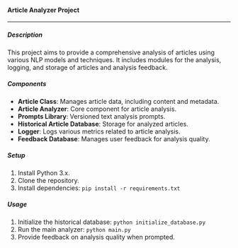 
#### Article Analyzer Project

---

##### Description

This project aims to provide a comprehensive analysis of articles using various NLP models and techniques. It includes modules for the analysis, logging, and storage of articles and analysis feedback.

##### Components

- **Article Class**: Manages article data, including content and metadata.
- **Article Analyzer**: Core component for article analysis.
- **Prompts Library**: Versioned text analysis prompts.
- **Historical Article Database**: Storage for analyzed articles.
- **Logger**: Logs various metrics related to article analysis.
- **Feedback Database**: Manages user feedback for analysis quality.

##### Setup

1. Install Python 3.x.
2. Clone the repository.
3. Install dependencies: `pip install -r requirements.txt`

##### Usage

1. Initialize the historical database: `python initialize_database.py`
2. Run the main analyzer: `python main.py`
3. Provide feedback on analysis quality when prompted.
